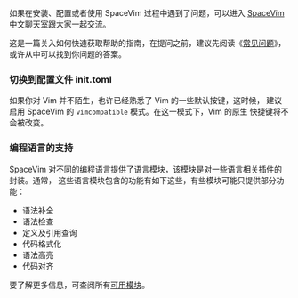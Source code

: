 如果在安装、配置或者使用 SpaceVim 过程中遇到了问题，可以进入 [SpaceVim 中文聊天室](https://gitter.im/SpaceVim/cn)跟大家一起交流。

这是一篇关入如何快速获取帮助的指南，在提问之前，建议先阅读《[常见问题](https://spacevim.org/faq/)》，或许从中可以找到你问题的答案。

### 切换到配置文件 init.toml

如果你对 Vim 并不陌生，也许已经熟悉了 Vim 的一些默认按键，这时候，
建议启用 SpaceVim 的 `vimcompatible` 模式。在这一模式下，Vim 的原生
快捷键将不会被改变。

### 编程语言的支持

SpaceVim 对不同的编程语言提供了语言模块，该模块是对一些语言相关插件的封装。通常，
这些语言模块包含的功能有如下这些，有些模块可能只提供部分功能：

- 语法补全
- 语法检查
- 定义及引用查询
- 代码格式化
- 语法高亮
- 代码对齐

要了解更多信息，可查阅所有[可用模块](https://spacevim.org/cn/layers/)。

